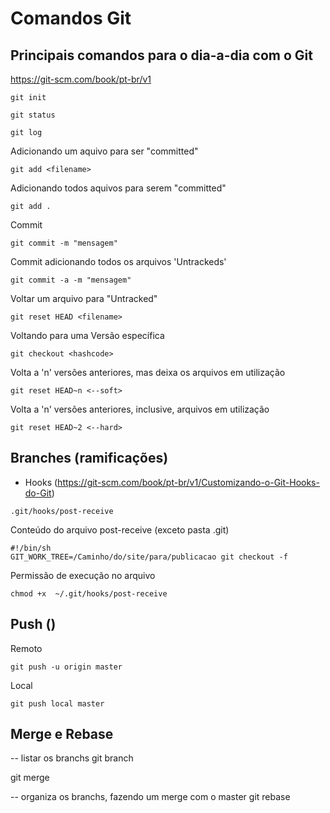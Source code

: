 Comandos Git
===========================

Principais comandos para o dia-a-dia com o Git
-------------------------
https://git-scm.com/book/pt-br/v1

```
git init
```

```
git status
```

```
git log 
```

Adicionando um aquivo para ser "committed"
```
git add <filename>
```

Adicionando todos aquivos para serem "committed"
```
git add .
```


Commit 
```
git commit -m "mensagem"
```

Commit adicionando todos os arquivos 'Untrackeds'
```
git commit -a -m "mensagem"
```

Voltar um arquivo para "Untracked"
```
git reset HEAD <filename>
```

Voltando para uma Versão específica
```
git checkout <hashcode>
```

Volta a 'n' versões anteriores, mas deixa os arquivos em utilização
```
git reset HEAD~n <--soft> 
```

Volta a 'n' versões anteriores, inclusive, arquivos em utilização
```
git reset HEAD~2 <--hard> 
```

Branches (ramificações)
-------------------------

- Hooks (https://git-scm.com/book/pt-br/v1/Customizando-o-Git-Hooks-do-Git)
```
.git/hooks/post-receive
```

Conteúdo do arquivo post-receive (exceto pasta .git)
```
#!/bin/sh
GIT_WORK_TREE=/Caminho/do/site/para/publicacao git checkout -f
```

Permissão de execução no arquivo
```
chmod +x  ~/.git/hooks/post-receive
```

Push ()
-------------------------
Remoto
```
git push -u origin master
```

Local
```
git push local master
```

Merge e Rebase
-------------------------

-- listar os branchs 
git branch

git merge <branch>

-- organiza os branchs, fazendo um merge com o master
git rebase <branch>
